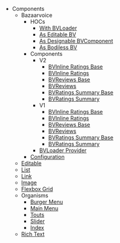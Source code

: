 * Components
  * Bazaarvoice
    * HOCs
      * [With BVLoader](/Components/Bazaarvoice/HOCs/withBVLoader)
      * [As Editable BV](/Components/Bazaarvoice/HOCs/asEditableBV)
      * [As Designable BVComponent](/Components/Bazaarvoice/HOCs/asDesignableBVComponent)
      * [As Bodiless BV](/Components/Bazaarvoice/HOCs/asBodilessBV)
    * Components
      * V2
        * [BVInline Ratings Base](/Components/Bazaarvoice/Components/v2/BVInlineRatingsBase)
        * [BVInline Ratings](/Components/Bazaarvoice/Components/v2/BVInlineRatings)
        * [BVReviews Base](/Components/Bazaarvoice/Components/v2/BVReviewsBase)
        * [BVReviews](/Components/Bazaarvoice/Components/v2/BVReviews)
        * [BVRatings Summary Base](/Components/Bazaarvoice/Components/v2/BVRatingsSummaryBase)
        * [BVRatings Summary](/Components/Bazaarvoice/Components/v2/BVRatingsSummary)
      * V1
        * [BVInline Ratings Base](/Components/Bazaarvoice/Components/v1/BVInlineRatingsBase)
        * [BVInline Ratings](/Components/Bazaarvoice/Components/v1/BVInlineRatings)
        * [BVReviews Base](/Components/Bazaarvoice/Components/v1/BVReviewsBase)
        * [BVReviews](/Components/Bazaarvoice/Components/v1/BVReviews)
        * [BVRatings Summary Base](/Components/Bazaarvoice/Components/v1/BVRatingsSummaryBase)
        * [BVRatings Summary](/Components/Bazaarvoice/Components/v1/BVRatingsSummary)
      * [BVLoader Provider](/Components/Bazaarvoice/Components/BVLoaderProvider)
    * [Configuration](/Components/Bazaarvoice/Configuration)
  * [Editable](/Components/Editable)
  * [List](/Components/List)
  * [Link](/Components/Link)
  * [Image](/Components/Image)
  * [Flexbox Grid](/Components/FlexboxGrid)
  * Organisms
    * [Burger Menu](/Components/Organisms/BurgerMenu)
    * [Main Menu](/Components/Organisms/MainMenu)
    * [Touts](/Components/Organisms/touts)
    * [Slider](/Components/Organisms/slider)
    * [Index](/Components/Organisms/index)
  * [Rich Text](/Components/RichText)
